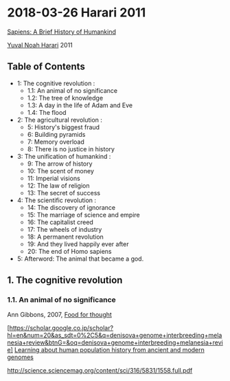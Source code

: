 <!--
@Author: shumez
@Date:   2018-03-26 17:57:79
@Project: Chaier
@Filename: 180326_harari_2014.md
@Last modified by:   shumez
@Last modified time: 2018-03-27 13:25:69
-->


2018-03-26 Harari 2011
======================

[Sapiens: A Brief History of Humankind]

[Yuval Noah Harari] 2011

Table of Contents
-----------------

- 1: The cognitive revolution :
    - 1.1: An animal of no significance
    - 1.2: The tree of knowledge
    - 1.3: A day in the life of Adam and Eve
    - 1.4: The flood
- 2: The agricultural revolution :
    - 5: History's biggest fraud
    - 6: Building pyramids
    - 7: Memory overload
    - 8: There is no justice in history
- 3: The unification of humankind :
    - 9: The arrow of history
    - 10: The scent of money
    - 11: Imperial visions
    - 12: The law of religion
    - 13: The secret of success
- 4: The scientific revolution :
    - 14: The discovery of ignorance
    - 15: The marriage of science and empire
    - 16: The capitalist creed
    - 17: The wheels of industry
    - 18: A permanent revolution
    - 19: And they lived happily ever after
    - 20: The end of Homo sapiens
- 5: Afterword: The animal that became a god.



## 1. The cognitive revolution

### 1.1. An animal of no significance

Ann Gibbons, 2007, [Food for thought]

[https://scholar.google.co.jp/scholar?hl=en&num=20&as_sdt=0%2C5&q=denisova+genome+interbreeding+melanesia+review&btnG=&oq=denisova+genome+interbreeding+melanesia+revie]
[Learning about human population history from ancient and modern genomes]



[Sapiens: A Brief History of Humankind]: http://www.ynharari.com/book/sapiens/
[Yuval Noah Harari]: http://www.ynharari.com

[Food for thought]: http://science.sciencemag.org/content/316/5831/1558
http://science.sciencemag.org/content/sci/316/5831/1558.full.pdf

[Learning about human population history from ancient and modern genomes]: https://www.nature.com/articles/nrg3029
